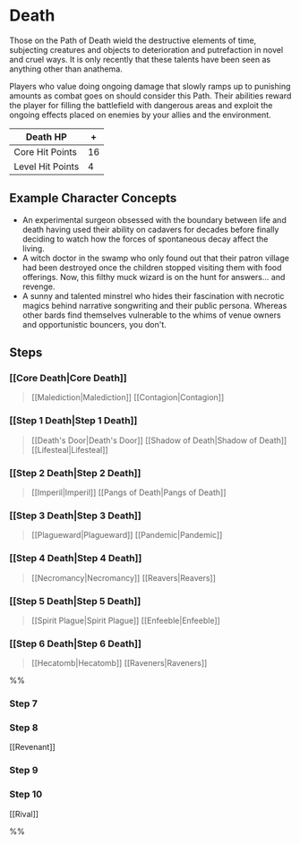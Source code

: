 # Death
 Those on the Path of Death wield the destructive elements of time, subjecting creatures and objects to deterioration and putrefaction in novel and cruel ways. It is only recently that these talents have been seen as anything other than anathema.
 
Players who value doing ongoing damage that slowly ramps up to punishing amounts as combat goes on should consider this Path. Their abilities reward the player for filling the battlefield with dangerous areas and exploit the ongoing effects placed on enemies by your allies and the environment.

| Death HP | + |
| --- | --- |
| Core Hit Points | 16 |
| Level Hit Points | 4 |

## Example Character Concepts
- An experimental surgeon obsessed with the boundary between life and death having used their ability on cadavers for decades before finally deciding to watch how the forces of spontaneous decay affect the living.
- A witch doctor in the swamp who only found out that their patron village had been destroyed once the children stopped visiting them with food offerings. Now, this filthy muck wizard is on the hunt for answers... and revenge.
- A sunny and talented minstrel who hides their fascination with necrotic magics behind narrative songwriting and their public persona. Whereas other bards find themselves vulnerable to the whims of venue owners and opportunistic bouncers, you don't.

## Steps
### [[Core Death|Core Death]]
>[[Malediction|Malediction]]
[[Contagion|Contagion]]

### [[Step 1 Death|Step 1 Death]]
>[[Death's Door|Death's Door]]
[[Shadow of Death|Shadow of Death]] 
[[Lifesteal|Lifesteal]] 

### [[Step 2 Death|Step 2 Death]]
>[[Imperil|Imperil]] 
[[Pangs of Death|Pangs of Death]] 

### [[Step 3 Death|Step 3 Death]]
>[[Plagueward|Plagueward]] 
[[Pandemic|Pandemic]]

### [[Step 4 Death|Step 4 Death]]
>[[Necromancy|Necromancy]]
[[Reavers|Reavers]] 

### [[Step 5 Death|Step 5 Death]]
>[[Spirit Plague|Spirit Plague]] 
[[Enfeeble|Enfeeble]]

### [[Step 6 Death|Step 6 Death]]
>[[Hecatomb|Hecatomb]] 
[[Raveners|Raveners]] 

%%
### Step 7
### Step 8
[[Revenant]]

### Step 9
### Step 10
[[Rival]]

%%